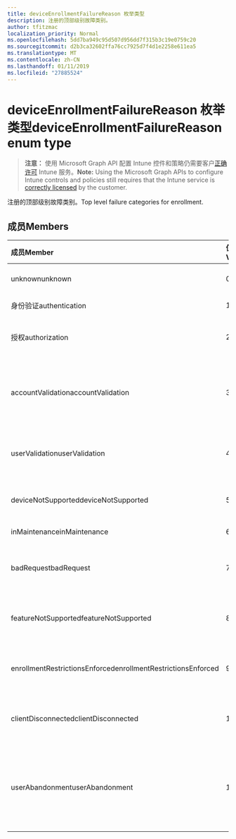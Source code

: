 ```yaml
---
title: deviceEnrollmentFailureReason 枚举类型
description: 注册的顶部级别故障类别。
author: tfitzmac
localization_priority: Normal
ms.openlocfilehash: 5dd7ba949c95d507d956dd7f315b3c19e0759c20
ms.sourcegitcommit: d2b3ca32602ffa76cc7925d7f4d1e2258e611ea5
ms.translationtype: MT
ms.contentlocale: zh-CN
ms.lasthandoff: 01/11/2019
ms.locfileid: "27885524"
---
```

# <a name="deviceenrollmentfailurereason-enum-type"></a><span data-ttu-id="a3409-103">deviceEnrollmentFailureReason 枚举类型</span><span class="sxs-lookup"><span data-stu-id="a3409-103">deviceEnrollmentFailureReason enum type</span></span>

> <span data-ttu-id="a3409-104">**注意：** 使用 Microsoft Graph API 配置 Intune 控件和策略仍需要客户[正确许可](https://go.microsoft.com/fwlink/?linkid=839381) Intune 服务。</span><span class="sxs-lookup"><span data-stu-id="a3409-104">**Note:** Using the Microsoft Graph APIs to configure Intune controls and policies still requires that the Intune service is [correctly licensed](https://go.microsoft.com/fwlink/?linkid=839381) by the customer.</span></span>

<span data-ttu-id="a3409-105">注册的顶部级别故障类别。</span><span class="sxs-lookup"><span data-stu-id="a3409-105">Top level failure categories for enrollment.</span></span>
## <a name="members"></a><span data-ttu-id="a3409-106">成员</span><span class="sxs-lookup"><span data-stu-id="a3409-106">Members</span></span>
|<span data-ttu-id="a3409-107">成员</span><span class="sxs-lookup"><span data-stu-id="a3409-107">Member</span></span>|<span data-ttu-id="a3409-108">值</span><span class="sxs-lookup"><span data-stu-id="a3409-108">Value</span></span>|<span data-ttu-id="a3409-109">Description</span><span class="sxs-lookup"><span data-stu-id="a3409-109">Description</span></span>|
|:---|:---|:---|
|<span data-ttu-id="a3409-110">unknown</span><span class="sxs-lookup"><span data-stu-id="a3409-110">unknown</span></span>|<span data-ttu-id="a3409-111">0</span><span class="sxs-lookup"><span data-stu-id="a3409-111">0</span></span>|<span data-ttu-id="a3409-112">默认值是未知失败原因。</span><span class="sxs-lookup"><span data-stu-id="a3409-112">Default value, failure reason is unknown.</span></span>|
|<span data-ttu-id="a3409-113">身份验证</span><span class="sxs-lookup"><span data-stu-id="a3409-113">authentication</span></span>|<span data-ttu-id="a3409-114">1</span><span class="sxs-lookup"><span data-stu-id="a3409-114">1</span></span>|<span data-ttu-id="a3409-115">失败的身份验证</span><span class="sxs-lookup"><span data-stu-id="a3409-115">Authentication failed</span></span>|
|<span data-ttu-id="a3409-116">授权</span><span class="sxs-lookup"><span data-stu-id="a3409-116">authorization</span></span>|<span data-ttu-id="a3409-117">2</span><span class="sxs-lookup"><span data-stu-id="a3409-117">2</span></span>|<span data-ttu-id="a3409-118">呼叫已通过身份验证，但未被授权注册。</span><span class="sxs-lookup"><span data-stu-id="a3409-118">Call was authenticated, but not authorized to enroll.</span></span>|
|<span data-ttu-id="a3409-119">accountValidation</span><span class="sxs-lookup"><span data-stu-id="a3409-119">accountValidation</span></span>|<span data-ttu-id="a3409-120">3</span><span class="sxs-lookup"><span data-stu-id="a3409-120">3</span></span>|<span data-ttu-id="a3409-121">无法验证注册的帐户。</span><span class="sxs-lookup"><span data-stu-id="a3409-121">Failed to validate the account for enrollment.</span></span> <span data-ttu-id="a3409-122">（帐户已被阻止，注册未启用）</span><span class="sxs-lookup"><span data-stu-id="a3409-122">(Account blocked, enrollment not enabled)</span></span>|
|<span data-ttu-id="a3409-123">userValidation</span><span class="sxs-lookup"><span data-stu-id="a3409-123">userValidation</span></span>|<span data-ttu-id="a3409-124">4</span><span class="sxs-lookup"><span data-stu-id="a3409-124">4</span></span>|<span data-ttu-id="a3409-125">无法验证用户。</span><span class="sxs-lookup"><span data-stu-id="a3409-125">User could not be validated.</span></span> <span data-ttu-id="a3409-126">(不存在用户，缺少许可证)</span><span class="sxs-lookup"><span data-stu-id="a3409-126">(User does not exist, missing license)</span></span>|
|<span data-ttu-id="a3409-127">deviceNotSupported</span><span class="sxs-lookup"><span data-stu-id="a3409-127">deviceNotSupported</span></span>|<span data-ttu-id="a3409-128">5</span><span class="sxs-lookup"><span data-stu-id="a3409-128">5</span></span>|<span data-ttu-id="a3409-129">不支持移动设备管理设备。</span><span class="sxs-lookup"><span data-stu-id="a3409-129">Device is not supported for mobile device management.</span></span>|
|<span data-ttu-id="a3409-130">inMaintenance</span><span class="sxs-lookup"><span data-stu-id="a3409-130">inMaintenance</span></span>|<span data-ttu-id="a3409-131">6</span><span class="sxs-lookup"><span data-stu-id="a3409-131">6</span></span>|<span data-ttu-id="a3409-132">帐户是在维护。</span><span class="sxs-lookup"><span data-stu-id="a3409-132">Account is in maintenance.</span></span>|
|<span data-ttu-id="a3409-133">badRequest</span><span class="sxs-lookup"><span data-stu-id="a3409-133">badRequest</span></span>|<span data-ttu-id="a3409-134">7</span><span class="sxs-lookup"><span data-stu-id="a3409-134">7</span></span>|<span data-ttu-id="a3409-135">客户端发送请求不是服务理解/支持。</span><span class="sxs-lookup"><span data-stu-id="a3409-135">Client sent a request that is not understood/supported by the service.</span></span>|
|<span data-ttu-id="a3409-136">featureNotSupported</span><span class="sxs-lookup"><span data-stu-id="a3409-136">featureNotSupported</span></span>|<span data-ttu-id="a3409-137">8</span><span class="sxs-lookup"><span data-stu-id="a3409-137">8</span></span>|<span data-ttu-id="a3409-138">此帐户不支持使用此注册的功能。</span><span class="sxs-lookup"><span data-stu-id="a3409-138">Feature(s) used by this enrollment are not supported for this account.</span></span>|
|<span data-ttu-id="a3409-139">enrollmentRestrictionsEnforced</span><span class="sxs-lookup"><span data-stu-id="a3409-139">enrollmentRestrictionsEnforced</span></span>|<span data-ttu-id="a3409-140">9</span><span class="sxs-lookup"><span data-stu-id="a3409-140">9</span></span>|<span data-ttu-id="a3409-141">注册限制配置被管理员阻止此注册。</span><span class="sxs-lookup"><span data-stu-id="a3409-141">Enrollment restrictions configured by admin blocked this enrollment.</span></span>|
|<span data-ttu-id="a3409-142">clientDisconnected</span><span class="sxs-lookup"><span data-stu-id="a3409-142">clientDisconnected</span></span>|<span data-ttu-id="a3409-143">10</span><span class="sxs-lookup"><span data-stu-id="a3409-143">10</span></span>|<span data-ttu-id="a3409-144">客户端超时或注册已中止由最终用户。</span><span class="sxs-lookup"><span data-stu-id="a3409-144">Client timed out or enrollment was aborted by enduser.</span></span>|
|<span data-ttu-id="a3409-145">userAbandonment</span><span class="sxs-lookup"><span data-stu-id="a3409-145">userAbandonment</span></span>|<span data-ttu-id="a3409-146">11</span><span class="sxs-lookup"><span data-stu-id="a3409-146">11</span></span>|<span data-ttu-id="a3409-147">注册已放弃的最终用户。</span><span class="sxs-lookup"><span data-stu-id="a3409-147">Enrollment was abandoned by enduser.</span></span> <span data-ttu-id="a3409-148">（最终用户启动入职培训，但无法完成及时）</span><span class="sxs-lookup"><span data-stu-id="a3409-148">(Enduser started onboarding but failed to complete it in timely manner)</span></span>|


<!-- {
  "type": "#page.annotation",
  "suppressions": [
    "Warning: Enum deviceEnrollmentFailureReason has some values specified and others unspecified."
  ],
}
-->
